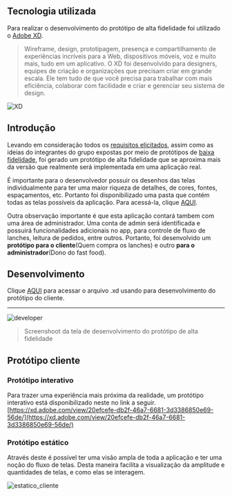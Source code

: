
## Tecnologia utilizada
Para realizar o desenvolvimento do protótipo de alta fidelidade foi utilizado o [Adobe XD](https://www.adobe.com/br/products/xd.html). 
> Wireframe, design, prototipagem, presença e compartilhamento de experiências incríveis para a Web, dispositivos móveis, voz e muito mais, tudo em um aplicativo. O XD foi desenvolvido para designers, equipes de criação e organizações que precisam criar em grande escala. Ele tem tudo de que você precisa para trabalhar com mais eficiência, colaborar com facilidade e criar e gerenciar seu sistema de design.

![XD](https://cdn-images-1.medium.com/max/2600/1*24_PZaK4PzKElj2so_WFGQ.png)

## Introdução

Levando em consideração todos os [requisitos elicitados](../../requisitos), assim como as ideias do integrantes do grupo expostas por meio de protótipos de [baixa fidelidade](../baixa-fidelidade), foi gerado um protótipo de alta fidelidade que se aproxima mais da versão que realmente será implementada em uma aplicação real. 

É importante para o desenvolvedor possuir os desenhos das telas individualmente para ter uma maior riqueza de detalhes, de cores, fontes, espaçamentos, etc. Portanto foi disponibilizado uma pasta que contém todas as telas possíveis da aplicação. Para acessá-la, clique [AQUI](https://drive.google.com/drive/folders/1yh2iPXfBx4bUneSJ9lnxKqiK_AOsv3JL).

Outra observação importante é que esta aplicação contará tambem com uma área de administrador. Uma conta de admin será identificada e possuirá funcionalidades adicionais no app, para controle de fluxo de lanches, leitura de pedidos, entre outros. Portanto, foi desenvolvido um **protótipo para o cliente**(Quem compra os lanches) e outro **para o administrador**(Dono do fast food).


## Desenvolvimento 
Clique [AQUI](https://drive.google.com/file/d/1Jijw7P8-23-ohYFPBkPE1fkkEHIsC0XT/view?usp=sharing) para acessar o arquivo .xd usando para desenvolvimento do protótipo do cliente. 

---

![developer](https://i.imgur.com/F66oWUj.png)
> Screenshoot da tela de desenvolvimento do protótipo de alta fidelidade


## Protótipo cliente

### Protótipo interativo

Para trazer uma experiência mais próxima da realidade, um protótipo interativo está disponibilizado neste no link a seguir.
[https://xd.adobe.com/view/20efcefe-db2f-46a7-6681-3d3386850e69-56de/](https://xd.adobe.com/view/20efcefe-db2f-46a7-6681-3d3386850e69-56de/)

### Protótipo estático

Através deste é possível ter uma visão ampla de toda a aplicação e ter uma noção do fluxo de telas. Desta maneira facilita a visualização da amplitude e quantidades de telas, e como elas se interagem.

![estatico_cliente](https://i.imgur.com/TC3sTzP.jpg)